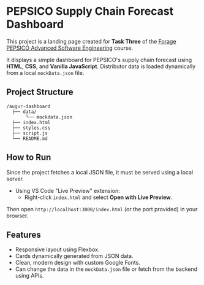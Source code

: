 # PEPSICO Supply Chain Forecast Dashboard

This project is a landing page created for **Task Three** of the [Forage PEPSICO Advanced Software Engineering](https://www.theforage.com/simulations/pepsico/advanced-software-engineering-84cr) course.

It displays a simple dashboard for PEPSICO's supply chain forecast using **HTML**, **CSS**, and **Vanilla JavaScript**. Distributor data is loaded dynamically from a local `mockData.json` file.

## Project Structure
```
/augur-dashboard
  ├── data/
       └── mockdata.json
  ├── index.html
  ├── styles.css
  ├── script.js
  └── README.md
```

## How to Run
Since the project fetches a local JSON file, it must be served using a local server.

- Using VS Code "Live Preview" extension:
  - Right-click `index.html` and select **Open with Live Preview**.

Then open `http://localhost:3000/index.html` (or the port provided) in your browser.

## Features
- Responsive layout using Flexbox.
- Cards dynamically generated from JSON data.
- Clean, modern design with custom Google Fonts.
- Can change the data in the `mockData.json` file or fetch from the backend using APIs.
